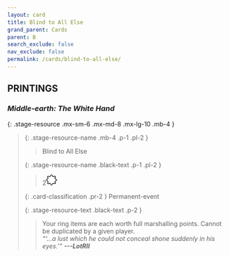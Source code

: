 ```yaml
---
layout: card
title: Blind to All Else
grand_parent: Cards
parent: B
search_exclude: false
nav_exclude: false
permalink: /cards/blind-to-all-else/
---
```


## PRINTINGS


### _Middle-earth: The White Hand_

{: .stage-resource .mx-sm-6 .mx-md-8 .mx-lg-10 .mb-4 }
> {: .stage-resource-name .mb-4 .p-1 .pl-2 }
> > <div class="card-mp"></div>
> > <div class="card-name">Blind to All Else</div>
>
> {: .stage-resource-name .black-text .p-1 .pl-2 }
> > 2![](/assets/images/stage-point.svg)
>
> {: .card-classification .pr-2 }
> Permanent-event
>
> {: .stage-resource-text .black-text .p-2 }
> > Your ring items are each worth full marshalling points. Cannot be duplicated by a given player. <br>_“‘...a lust which he could not conceal shone suddenly in his eyes.’”_ ***---&#65279;LotRII*** 
> 

